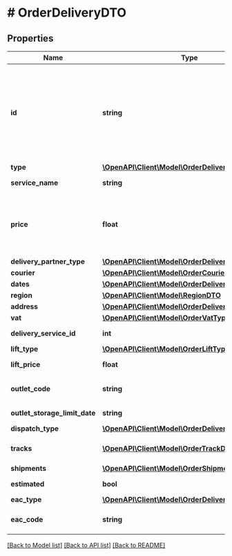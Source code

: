 # # OrderDeliveryDTO

## Properties

Name | Type | Description | Notes
------------ | ------------- | ------------- | -------------
**id** | **string** | {% note warning \&quot;Этот параметр устарел\&quot; %}  Не используйте его.  {% endnote %}  Идентификатор доставки, присвоенный магазином.  Указывается, только если магазин передал данный идентификатор в ответе на запрос методом &#x60;POST cart&#x60;. | [optional]
**type** | [**\OpenAPI\Client\Model\OrderDeliveryType**](OrderDeliveryType.md) |  |
**service_name** | **string** | Наименование службы доставки. |
**price** | **float** | {% note warning \&quot;Этот параметр устарел\&quot; %}  Стоимость доставки смотрите в параметре &#x60;deliveryTotal&#x60;.  {% endnote %}  Стоимость доставки в валюте заказа. | [optional]
**delivery_partner_type** | [**\OpenAPI\Client\Model\OrderDeliveryPartnerType**](OrderDeliveryPartnerType.md) |  |
**courier** | [**\OpenAPI\Client\Model\OrderCourierDTO**](OrderCourierDTO.md) |  | [optional]
**dates** | [**\OpenAPI\Client\Model\OrderDeliveryDatesDTO**](OrderDeliveryDatesDTO.md) |  |
**region** | [**\OpenAPI\Client\Model\RegionDTO**](RegionDTO.md) |  | [optional]
**address** | [**\OpenAPI\Client\Model\OrderDeliveryAddressDTO**](OrderDeliveryAddressDTO.md) |  | [optional]
**vat** | [**\OpenAPI\Client\Model\OrderVatType**](OrderVatType.md) |  | [optional]
**delivery_service_id** | **int** | Идентификатор службы доставки. |
**lift_type** | [**\OpenAPI\Client\Model\OrderLiftType**](OrderLiftType.md) |  | [optional]
**lift_price** | **float** | Стоимость подъема на этаж. | [optional]
**outlet_code** | **string** | Идентификатор пункта самовывоза, присвоенный магазином. | [optional]
**outlet_storage_limit_date** | **string** | Формат даты: &#x60;ДД-ММ-ГГГГ&#x60;. | [optional]
**dispatch_type** | [**\OpenAPI\Client\Model\OrderDeliveryDispatchType**](OrderDeliveryDispatchType.md) |  | [optional]
**tracks** | [**\OpenAPI\Client\Model\OrderTrackDTO[]**](OrderTrackDTO.md) | Информация для отслеживания перемещений посылки. | [optional]
**shipments** | [**\OpenAPI\Client\Model\OrderShipmentDTO[]**](OrderShipmentDTO.md) | Информация о посылках. | [optional]
**estimated** | **bool** | Приблизительная ли дата доставки. | [optional]
**eac_type** | [**\OpenAPI\Client\Model\OrderDeliveryEacType**](OrderDeliveryEacType.md) |  | [optional]
**eac_code** | **string** | Код подтверждения ЭАПП (для типа &#x60;MERCHANT_TO_COURIER&#x60;). | [optional]

[[Back to Model list]](../../README.md#models) [[Back to API list]](../../README.md#endpoints) [[Back to README]](../../README.md)

